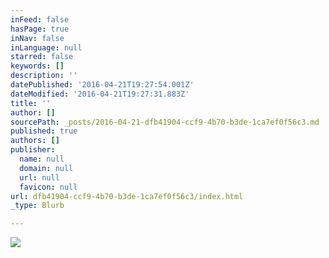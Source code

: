 ```yaml
---
inFeed: false
hasPage: true
inNav: false
inLanguage: null
starred: false
keywords: []
description: ''
datePublished: '2016-04-21T19:27:54.001Z'
dateModified: '2016-04-21T19:27:31.883Z'
title: ''
author: []
sourcePath: _posts/2016-04-21-dfb41904-ccf9-4b70-b3de-1ca7ef0f56c3.md
published: true
authors: []
publisher:
  name: null
  domain: null
  url: null
  favicon: null
url: dfb41904-ccf9-4b70-b3de-1ca7ef0f56c3/index.html
_type: Blurb

---
```

![](https://the-grid-user-content.s3-us-west-2.amazonaws.com/46903aa8-b8d2-471b-bb8c-7b467706aa1a.jpg)
